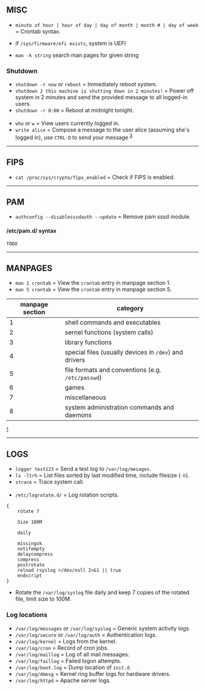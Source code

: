 
## MISC

- `minute of hour | hour of day | day of month | month # | day of week` = Crontab syntax.

- if `/sys/firmware/efi exists`, system is UEFI

- `man -k string` search man pages for given string

### Shutdown

- `shutdown -r now` or `reboot`                            = Immediately reboot system.
- `shutdown 2 this machine is shutting down in 2 minutes!` = Power off system in 2 minutes and send the provided message to all logged-in users.
- `shutdown -r 0:00`                                       = Reboot at midnight tonight.
<br><br>
- `who` or `w`  = View users currently logged in.
- `write alice` = Compose a message to the user alice (assuming she's logged in), use `CTRL-D` to send your message <sup>[3]</sup>

---
## FIPS

- `cat /proc/sys/crypto/fips_enabled` = Check if FIPS is enabled.


---
## PAM

- `authconfig --disablesssdauth --update` = Remove pam sssd module.

#### /etc/pam.d/ syntax
`TODO`


---
## MANPAGES

- `man 1 crontab` = View the `crontab` entry in manpage section 1.
- `man 5 crontab` = View the `crontab` entry in manpage section 5.

| manpage section | category                                              |
|-----------------|-------------------------------------------------------|
| 1	              | shell commands and executables                        |
| 2               |	sernel functions (system calls)                       |
| 3               |	library functions                                     |
| 4               |	special files (usually devices in `/dev`) and drivers |
| 5	              | file formats and conventions (e.g. `/etc/passwd`)     |
| 6	              | games                                                 |
| 7	              | miscellaneous                                         |
| 8	              | system administration commands and daemons            |
<sup>[1]</sup>


---
## LOGS

- `logger test123`   = Send a test log to `/var/log/mesages`.
- `ls -ltrh`         = List files sorted by last modified time, include filesize (`-h`).
- `strace`           = Trace system call.
<br><br>
- `/etc/logrotate.d/` = Log rotation scripts.
```
{
    rotate 7

    Size 100M

    daily

    missingok
    notifempty
    delaycompress
    compress
    postrotate
    reload rsyslog >/dev/null 2>&1 || true
    endscript
}
```
- Rotate the `/var/log/syslog` file daily and keep 7 copies of the rotated file, limit size to 100M.

### Log locations

- `/var/log/messages` or `/var/log/syslog` = Generic system activity logs.
- `/var/log/secure` or `/var/log/auth`     = Authentication logs.
- `/var/log/kernel`                        = Logs from the kernel.
- `/var/log/cron`                          = Record of cron jobs.
- `/var/log/maillog`                       = Log of all mail messages.
- `/var/log/faillog`                       = Failed logon attempts.
- `/var/log/boot.log`                      = Dump location of `init.d`.
- `/var/log/dmesg`                         = Kernel ring buffer logs for hardware drivers.
- `/var/log/httpd`                         = Apache server logs.


[1]: https://www.geeksforgeeks.org/linux-man-page-entries-different-types/
[3]: https://www.tecmint.com/send-a-message-to-logged-users-in-linux-terminal/
